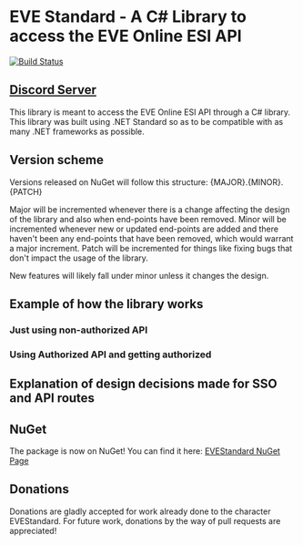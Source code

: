 # EVE Standard - A C# Library to access the EVE Online ESI API
[![Build Status](https://pointyhatgames.visualstudio.com/_apis/public/build/definitions/0a849367-82ec-47dc-a7ce-23289c57acf9/1/badge)](https://pointyhatgames.visualstudio.com/EVEStandard/_build/index?definitionId={id})

## [Discord Server](https://discord.gg/SVyVze5)

This library is meant to access the EVE Online ESI API through a C# library. This library was built using .NET Standard so as to be compatible with as many .NET frameworks as possible.

## Version scheme
Versions released on NuGet will follow this structure:
{MAJOR}.{MINOR}.{PATCH}

Major will be incremented whenever there is a change affecting the design of the library and also when end-points have been removed.
Minor will be incremented whenever new or updated end-points are added and there haven't been any end-points that have been removed, which would warrant a major increment.
Patch will be incremented for things like fixing bugs that don't impact the usage of the library.

New features will likely fall under minor unless it changes the design.

## Example of how the library works
### Just using non-authorized API
### Using Authorized API and getting authorized
## Explanation of design decisions made for SSO and API routes
## NuGet
The package is now on NuGet! You can find it here: [EVEStandard NuGet Page](https://www.nuget.org/packages/PointyHatGames.EVEStandard)
## Donations
Donations are gladly accepted for work already done to the character EVEStandard. For future work, donations by the way of pull requests are appreciated!
